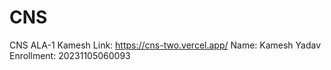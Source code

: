 # CNS
CNS ALA-1 Kamesh
Link: https://cns-two.vercel.app/
Name: Kamesh Yadav
Enrollment: 20231105060093
